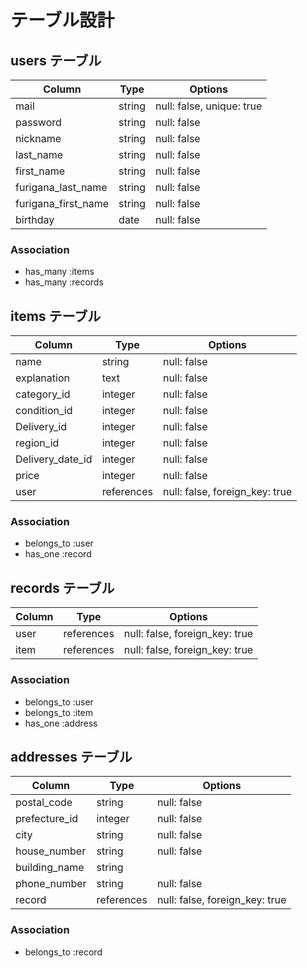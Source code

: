 # テーブル設計

## users テーブル

| Column              | Type   | Options                   |
| ------------------- |------- | ------------------------- |
| mail                | string | null: false, unique: true |
| password            | string | null: false               |
| nickname            | string | null: false               |
| last_name           | string | null: false               |
| first_name          | string | null: false               |
| furigana_last_name  | string | null: false               |
| furigana_first_name | string | null: false               |
| birthday            | date   | null: false               |

### Association

- has_many :items
- has_many :records


## items テーブル

| Column             | Type       | Options                        |
| ------------------ |----------- | ------------------------------ |
| name               | string     | null: false                    |
| explanation        | text       | null: false                    |
| category_id        | integer    | null: false                    |
| condition_id       | integer    | null: false                    |
| Delivery_id        | integer    | null: false                    |
| region_id          | integer    | null: false                    |
| Delivery_date_id   | integer    | null: false                    |
| price              | integer    | null: false                    |
| user               | references | null: false, foreign_key: true |

### Association

- belongs_to :user
- has_one :record


## records テーブル

| Column | Type       | Options                        |
| ------ |----------- | ------------------------------ |
| user   | references | null: false, foreign_key: true |
| item   | references | null: false, foreign_key: true |

### Association

- belongs_to :user
- belongs_to :item
- has_one :address

## addresses テーブル

| Column        | Type       | Options                        |
| ------------- |----------- | ------------------------------ |
| postal_code   | string     | null: false                    |
| prefecture_id | integer    | null: false                    |
| city          | string     | null: false                    |
| house_number  | string     | null: false                    |
| building_name | string     |                                |
| phone_number  | string     | null: false                    |
| record        | references | null: false, foreign_key: true |

### Association

- belongs_to :record